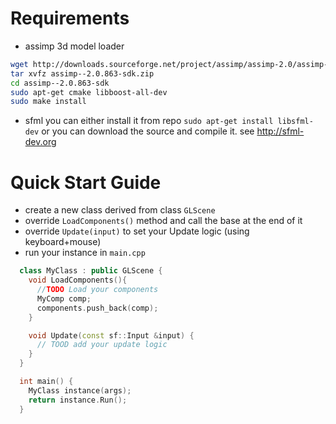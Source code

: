 Requirements
============

- assimp 3d model loader

```sh
wget http://downloads.sourceforge.net/project/assimp/assimp-2.0/assimp--2.0.863-sdk.zip?r=http%3A%2F%2Fassimp.sourceforge.net%2Fmain_downloads.html&ts=1337526195&use_mirror=garr
tar xvfz assimp--2.0.863-sdk.zip
cd assimp--2.0.863-sdk
sudo apt-get cmake libboost-all-dev
sudo make install
```

- sfml
you can either install it from repo `sudo apt-get install libsfml-dev` or you can download the source and compile it. see http://sfml-dev.org


Quick Start Guide
=================
- create a new class derived from class `GLScene`
- override `LoadComponents()` method and call the base at the end of it
- override `Update(input)` to set your Update logic (using keyboard+mouse)
- run your instance in `main.cpp`


```cpp
  class MyClass : public GLScene {
    void LoadComponents(){
      //TODO Load your components
      MyComp comp;
      components.push_back(comp);
    }

    void Update(const sf::Input &input) {
      // TOOD add your update logic
    }
  }
```

```cpp
  int main() {
    MyClass instance(args);
    return instance.Run();
  }
```
